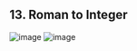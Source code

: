 ## 13. Roman to Integer
![image](https://github.com/karpo27/LeetCode_Python/assets/54405665/bee20bd2-e461-4720-b330-9f25b86b37c0)
![image](https://github.com/karpo27/LeetCode_Python/assets/54405665/b9368393-c3c4-4e34-b22d-bdf27273f4e6)
